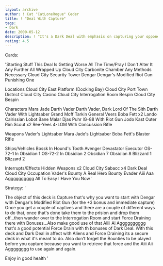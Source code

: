 ```yaml
---
layout: archive
author: ! Cat "CatLoneRogue" Ceder
title: ! "Deal With Capture"
tags:
- Dark
date: 2000-05-12
description: ! "It's a Dark Deal with emphasis on capturing your opponent. Thus the Dengar with Dengar's Modified Riot Gun."
rating: 4.5
---
```

Cards: 

'Starting Stuff
This Deal Is Getting Worse All The Time/Pray I Don't Alter It Any Further
All Wrapped Up
Cloud City Carbonite Chamber
Any Methods Necessary
Cloud City Security Tower
Dengar
Dengar's Modified Riot Gun
Punishing One

Locations
Cloud City East Platform (Docking Bay)
Cloud City Port Town District
Cloud City Casino
Cloud City Interrogation Room
Bespin Cloud City
Bespin

Characters
Mara Jade
Darth Vader
Darth Vader, Dark Lord Of The Sith
Darth Vader With Lightsaber
Grand Moff Tarkin
General Veers
Boba Fett x2
Lando Calrissian
Lobot
Bane Malar
Djas Puhr
IG-88 With Riot Gun
Jodo Kast
Outer Rim Scout x2
Ree-Yees
4-LOM With Concussion Rifle

Weapons
Vader's Lightsaber
Mara Jade's Lightsaber
Boba Fett's Blaster Rifle

Ships/Vehicles
Bossk In Hound's Tooth
Avenger
Devastator
Executor
OS-72-1 In Obsidian 1
OS-72-2 In Obsidian 2
Obsidian 7
Obsidian 8
Blizzard 1
Blizzard 2

Interrupts/Effects
Hidden Weapons x2
Cloud City Sabacc x4
Dark Deal
Cloud City Occupation
Vader's Bounty
A Real Hero
Bounty
Evader
Aiii Aaa Agggggggggg
All To Easy
I Have You Now '

Strategy: '

The object of this deck is Capture that's why you want to start with Dengar with Dengar's Modified Riot Gun (for the +3 bonus and immediate capture) Once you get a couple of captives and there are a couple of different ways to do that, once that's done take them to the prision and drop them off...then wander over to the Interrogation Room and start Force Draining there with Bonuses...Also make good use of that Aiiii Ai Agggggggggg that's a good potential Force Drain with th bonuses of Dark Deal. With this deck and Dark Deal in affect with Aliens and Force Draining its a secure deck in what it's meant to do. Also don't forget the Bounties to be played before you capture because you want to retrieve that force and the Aiii Aii Agggggggg to use again and again.

Enjoy in good health '